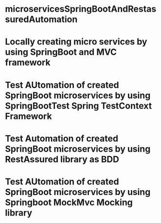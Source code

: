 # microservicesSpringBootAndRestassuredAutomation
# Locally creating micro services by using SpringBoot and MVC framework
# Test AUtomation of created SpringBoot microservices by using SpringBootTest Spring TestContext Framework
# Test Automation of created SpringBoot microservices by using RestAssured library as BDD
# Test AUtomation of created SpringBoot microservices by using Springboot MockMvc Mocking library
